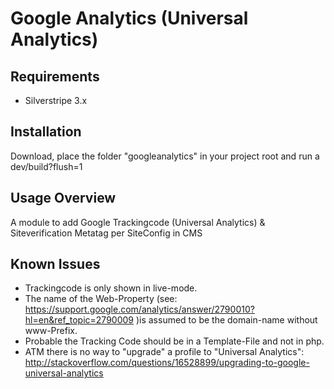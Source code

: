 # Google Analytics (Universal Analytics)

## Requirements

* Silverstripe 3.x

## Installation

Download, place the folder "googleanalytics" in your project root and run a dev/build?flush=1


## Usage Overview

A module to add Google Trackingcode (Universal Analytics) & Siteverification Metatag per SiteConfig in CMS


## Known Issues

* Trackingcode is only shown in live-mode.
* The name of the Web-Property (see: https://support.google.com/analytics/answer/2790010?hl=en&ref_topic=2790009 )is assumed to be the domain-name without www-Prefix.
* Probable the Tracking Code should be in a Template-File and not in php.
* ATM there is no way to "upgrade" a profile to "Universal Analytics": http://stackoverflow.com/questions/16528899/upgrading-to-google-universal-analytics
